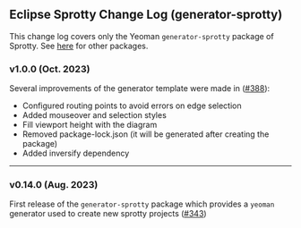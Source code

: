 ## Eclipse Sprotty Change Log (generator-sprotty)

This change log covers only the Yeoman `generator-sprotty` package of Sprotty. See [here](https://github.com/eclipse-sprotty/sprotty/blob/master/CHANGELOG.md) for other packages.

### v1.0.0 (Oct. 2023)

Several improvements of the generator template were made in ([#388](https://github.com/eclipse-sprotty/sprotty/pull/388)):

 * Configured routing points to avoid errors on edge selection
 * Added mouseover and selection styles
 * Fill viewport height with the diagram
 * Removed package-lock.json (it will be generated after creating the package)
 * Added inversify dependency

-----

### v0.14.0 (Aug. 2023)

First release of the `generator-sprotty` package  which provides a `yeoman` generator used to create new sprotty projects ([#343](https://github.com/eclipse-sprotty/sprotty/pull/342))
